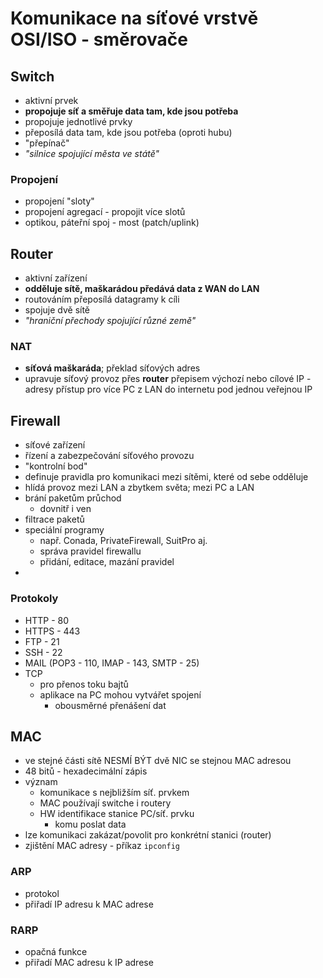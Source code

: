 # Komunikace na síťové vrstvě OSI/ISO - směrovače

## Switch

- aktivní prvek
- **propojuje síť a směřuje data tam, kde jsou potřeba**
- propojuje jednotlivé prvky
- přeposílá data tam, kde jsou potřeba (oproti hubu)
- "přepínač"
- *"silnice spojující města ve státě"*

### Propojení

- propojení "sloty"
- propojení agregací - propojit více slotů
- optikou, páteřní spoj - most (patch/uplink)

## Router

- aktivní zařízení
- **odděluje sítě, maškarádou předává data z WAN do LAN**
- routováním přeposílá datagramy k cíli
- spojuje dvě sítě
- *"hraniční přechody spojující různé země"*

### NAT

- **síťová maškaráda**; překlad síťových adres
- upravuje síťový provoz přes **router** přepisem výchozí nebo cílové IP - adresy
přístup pro více PC z LAN do internetu pod jednou veřejnou IP

## Firewall

- síťové zařízení
- řízení a zabezpečování síťového provozu
- "kontrolní bod"
- definuje pravidla pro komunikaci mezi sítěmi, které od sebe odděluje
- hlídá provoz mezi LAN a zbytkem světa; mezi PC a LAN
- brání paketům průchod
  - dovnitř i ven
- filtrace paketů
- speciální programy
  - např. Conada, PrivateFirewall, SuitPro aj.
  - správa pravidel firewallu
  - přidání, editace, mazání pravidel
- 

### Protokoly

- HTTP - 80
- HTTPS - 443
- FTP - 21
- SSH - 22
- MAIL (POP3 - 110, IMAP - 143, SMTP - 25)
- TCP
  - pro přenos toku bajtů
  - aplikace na PC mohou vytvářet spojení
    - obousměrné přenášení dat

## MAC

- ve stejné části sítě NESMÍ BÝT dvě NIC se stejnou MAC adresou
- 48 bitů - hexadecimální zápis
- význam
  - komunikace s nejbližším síť. prvkem
  - MAC používají switche i routery
  - HW identifikace stanice PC/síť. prvku
    - komu poslat data
- lze komunikaci zakázat/povolit pro konkrétní stanici (router)
- zjištění MAC adresy - příkaz `ipconfig`
 
### ARP

- protokol
- přiřadí IP adresu k MAC adrese

### RARP

- opačná funkce
- přiřadí MAC adresu k IP adrese

